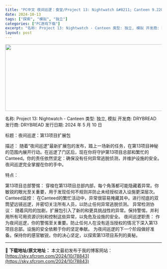 ```yaml
---
title: "PC中文 夜间巡逻：食堂/Project 13: Nightwatch &#8211; Canteen 9.22G"
date: 2024-10-13
tags: ["探索", "模拟", "独立"]
categories: ["PC游戏下载"]
excerpt: "名称: Project 13: Nightwatch - Canteen 类型: 独立, 模拟 开发商: DRYBREAD 发行商: DRYBREAD 发行日期: 2024 年 5 月 10 日 标题：夜间巡逻：第13项目扩展包 描述： 随着“夜间巡逻”最新扩展包的发布，踏上一场新的任务，在第13项&hellip;"
layout: post
---
```


<img class="aligncenter size-full wp-image-78844" src="https://sky.sfcrom.com/wp-content/uploads/2024/10/2024101309501980.webp" alt="" width="660" height="215" />

名称: Project 13: Nightwatch - Canteen
类型: 独立, 模拟
开发商: DRYBREAD
发行商: DRYBREAD
发行日期: 2024 年 5 月 10 日

标题：夜间巡逻：第13项目扩展包

描述：
随着“夜间巡逻”最新扩展包的发布，踏上一场新的任务，在第13项目神秘的范围内展开行动。在巡逻了门区后，现在你将守护第13项目总部和繁忙的Canteed。你的责任依然坚定：确保没有任何异常逃脱侦测，并维护设施的安全。夜间巡逻完全掌握在你的手中。

特点：

第13项目总部警惕： 穿梭在第13项目总部内部，每个角落都可能隐藏着异常。你敏锐的眼光至关重要，用于发现任何不规则并防止未经授权进入设施更深层次。
Canteed监控： 在Canteed的繁忙活动中，异常很容易掩藏其中。进行彻底的双筒望远镜巡逻，并密切关注所有人员，以防止任何异常逃脱侦测。
异常检测协议： 随着风险的加剧，扩展包引入了新的和更具挑战性的异常。保持警惕，并利用所有可用资源识别和控制这些异常，以免危及设施的安全。
夜间巡逻职责： 作为夜间巡逻，你的警惕至关重要。防止任何人在没有适当授权的情况下深入第13项目总部。设施的安全依赖于你的坚定奉献。
为夜间巡逻的下一个阶段做好准备。保持你的感官敏锐，你的决心坚定，以探索第13项目系列的奥秘。

---
📖 **下载地址/原文地址：** 本文最初发布于我的博客网站：[https://sky.sfcrom.com/2024/10/78843](https://sky.sfcrom.com/2024/10/78843)
